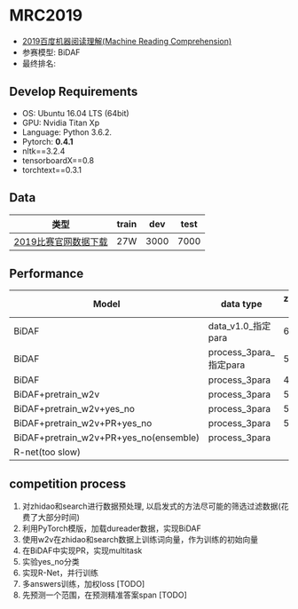 # MRC2019
- [2019百度机器阅读理解(Machine Reading Comprehension)](http://lic2019.ccf.org.cn/read)
- 参赛模型: BiDAF
- 最终排名:

## Develop Requirements
- OS: Ubuntu 16.04 LTS (64bit)
- GPU: Nvidia Titan Xp
- Language: Python 3.6.2.
- Pytorch: **0.4.1**
- nltk==3.2.4
- tensorboardX==0.8
- torchtext==0.3.1

## Data

类型 | train | dev | test
---|---|---|---|
[2019比赛官网数据下载](http://lic2019.ccf.org.cn/read) | 27W| 3000 | 7000 |

## Performance
Model | data type| zhidao_dev(Rouge-L) | zhidao_dev_(Bleu-4)|search_dev(Rouge-L)|search_dev(Blue-4)|**Rouge-L**|Blue-4
---|---|---|---|---|---|---|--- 
BiDAF | data_v1.0_指定para | 67.29 | |58.28| | 36.14 | 25.78|
BiDAF | process_3para_指定para | 56.78 | | | |   |  |
BiDAF | process_3para | 44.57 | | | |   |  |
BiDAF+pretrain_w2v | process_3para | 50.08 | |42.42| | 48.59 | 30.81 |
BiDAF+pretrain_w2v+yes_no | process_3para | 51.60 | |42.42| | 50.02 | 44.45 |
BiDAF+pretrain_w2v+PR+yes_no | process_3para | 52.42 | |42.72| |  50.41 | 45.16 |
BiDAF+pretrain_w2v+PR+yes_no(ensemble) | process_3para |  | | | | 50.78  | 44.53 |
R-net(too slow) |  |  | | | |   |  |


## competition process
1. 对zhidao和search进行数据预处理, 以启发式的方法尽可能的筛选过滤数据(花费了大部分时间)
2. 利用PyTorch模版，加载dureader数据，实现BiDAF
3. 使用w2v在zhidao和search数据上训练词向量，作为训练的初始向量
4. 在BiDAF中实现PR，实现multitask
5. 实验yes_no分类
6. 实现R-Net，并行训练
7. 多answers训练，加权loss  [TODO]
8. 先预测一个范围，在预测精准答案span  [TODO]












